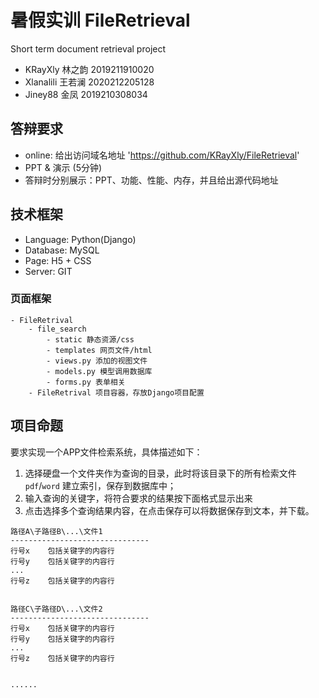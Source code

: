 # 暑假实训 FileRetrieval
Short term document retrieval project
- KRayXly 林之韵 2019211910020
- Xlanalili 王若澜 2020212205128
- Jiney88 金凤 2019210308034

## 答辩要求

- online: 给出访问域名地址 'https://github.com/KRayXly/FileRetrieval'
- PPT & 演示 (5分钟)
- 答辩时分别展示：PPT、功能、性能、内存，并且给出源代码地址


## 技术框架
- Language: Python(Django)
- Database: MySQL
- Page: H5 + CSS
- Server: GIT

### 页面框架

```
- FileRetrival
    - file_search 
        - static 静态资源/css
        - templates 网页文件/html
        - views.py 添加的视图文件
        - models.py 模型调用数据库
        - forms.py 表单相关
    - FileRetrival 项目容器，存放Django项目配置
```

## 项目命题

要求实现一个APP文件检索系统，具体描述如下：

1. 选择硬盘一个文件夹作为查询的目录，此时将该目录下的所有检索文件 `pdf`/`word` 建立索引，保存到数据库中；
2. 输入查询的关键字，将符合要求的结果按下面格式显示出来
3. 点击选择多个查询结果内容，在点击保存可以将数据保存到文本，并下载。

```
路径A\子路径B\...\文件1      
-------------------------------
行号x    包括关键字的内容行   
行号y    包括关键字的内容行
...
行号z    包括关键字的内容行


路径C\子路径D\...\文件2     
-------------------------------
行号x    包括关键字的内容行   
行号y    包括关键字的内容行
...
行号z    包括关键字的内容行


......